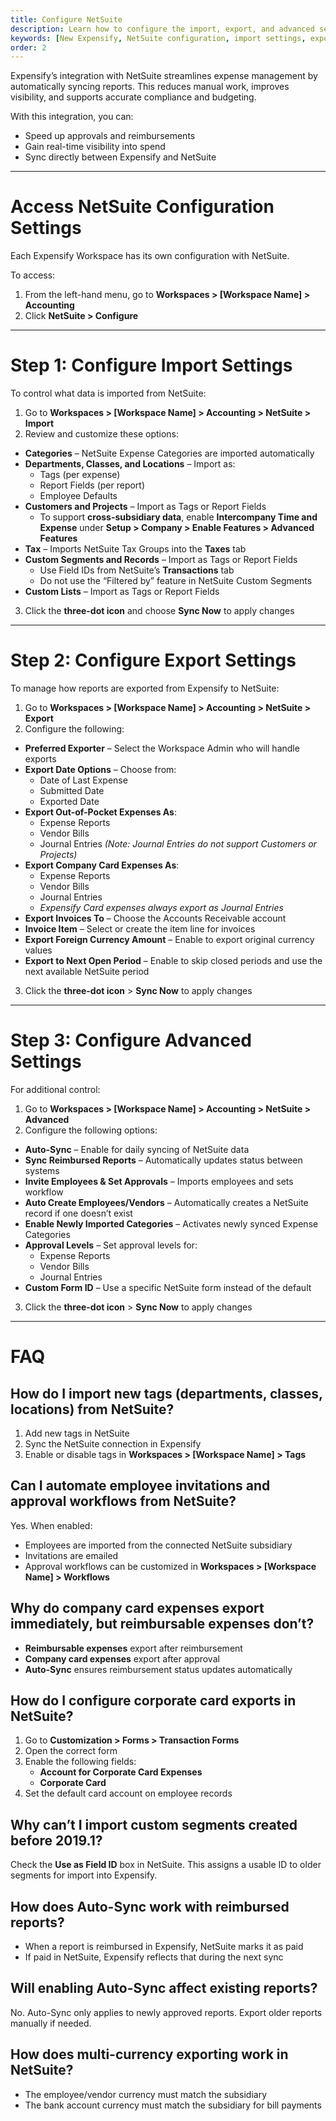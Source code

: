 ```yaml
---
title: Configure NetSuite
description: Learn how to configure the import, export, and advanced settings for Expensify's integration with NetSuite.
keywords: [New Expensify, NetSuite configuration, import settings, export settings, advanced sync, tags, corporate card export]
order: 2
---
```


<div id="new-expensify" markdown="1">

Expensify’s integration with NetSuite streamlines expense management by automatically syncing reports. This reduces manual work, improves visibility, and supports accurate compliance and budgeting.

With this integration, you can:

- Speed up approvals and reimbursements
- Gain real-time visibility into spend
- Sync directly between Expensify and NetSuite

---

# Access NetSuite Configuration Settings

Each Expensify Workspace has its own configuration with NetSuite.

To access:

1. From the left-hand menu, go to **Workspaces > [Workspace Name] > Accounting**
2. Click **NetSuite > Configure**

---

# Step 1: Configure Import Settings

To control what data is imported from NetSuite:

1. Go to **Workspaces > [Workspace Name] > Accounting > NetSuite > Import**
2. Review and customize these options:

- **Categories** – NetSuite Expense Categories are imported automatically
- **Departments, Classes, and Locations** – Import as:
  - Tags (per expense)
  - Report Fields (per report)
  - Employee Defaults
- **Customers and Projects** – Import as Tags or Report Fields  
  - To support **cross-subsidiary data**, enable **Intercompany Time and Expense** under **Setup > Company > Enable Features > Advanced Features**
- **Tax** – Imports NetSuite Tax Groups into the **Taxes** tab
- **Custom Segments and Records** – Import as Tags or Report Fields  
  - Use Field IDs from NetSuite’s **Transactions** tab  
  - Do not use the “Filtered by” feature in NetSuite Custom Segments
- **Custom Lists** – Import as Tags or Report Fields

3. Click the **three-dot icon** and choose **Sync Now** to apply changes

---

# Step 2: Configure Export Settings

To manage how reports are exported from Expensify to NetSuite:

1. Go to **Workspaces > [Workspace Name] > Accounting > NetSuite > Export**
2. Configure the following:

- **Preferred Exporter** – Select the Workspace Admin who will handle exports
- **Export Date Options** – Choose from:
  - Date of Last Expense
  - Submitted Date
  - Exported Date
- **Export Out-of-Pocket Expenses As**:
  - Expense Reports
  - Vendor Bills
  - Journal Entries *(Note: Journal Entries do not support Customers or Projects)*
- **Export Company Card Expenses As**:
  - Expense Reports
  - Vendor Bills
  - Journal Entries  
  - *Expensify Card expenses always export as Journal Entries*
- **Export Invoices To** – Choose the Accounts Receivable account
- **Invoice Item** – Select or create the item line for invoices
- **Export Foreign Currency Amount** – Enable to export original currency values
- **Export to Next Open Period** – Enable to skip closed periods and use the next available NetSuite period

3. Click the **three-dot icon** > **Sync Now** to apply changes

---

# Step 3: Configure Advanced Settings

For additional control:

1. Go to **Workspaces > [Workspace Name] > Accounting > NetSuite > Advanced**
2. Configure the following options:

- **Auto-Sync** – Enable for daily syncing of NetSuite data
- **Sync Reimbursed Reports** – Automatically updates status between systems
- **Invite Employees & Set Approvals** – Imports employees and sets workflow
- **Auto Create Employees/Vendors** – Automatically creates a NetSuite record if one doesn’t exist
- **Enable Newly Imported Categories** – Activates newly synced Expense Categories
- **Approval Levels** – Set approval levels for:
  - Expense Reports
  - Vendor Bills
  - Journal Entries
- **Custom Form ID** – Use a specific NetSuite form instead of the default

3. Click the **three-dot icon** > **Sync Now** to apply changes

---

# FAQ

## How do I import new tags (departments, classes, locations) from NetSuite?

1. Add new tags in NetSuite
2. Sync the NetSuite connection in Expensify
3. Enable or disable tags in **Workspaces > [Workspace Name] > Tags**


## Can I automate employee invitations and approval workflows from NetSuite?

Yes. When enabled:

- Employees are imported from the connected NetSuite subsidiary
- Invitations are emailed
- Approval workflows can be customized in **Workspaces > [Workspace Name] > Workflows**


## Why do company card expenses export immediately, but reimbursable expenses don’t?

- **Reimbursable expenses** export after reimbursement
- **Company card expenses** export after approval
- **Auto-Sync** ensures reimbursement status updates automatically


## How do I configure corporate card exports in NetSuite?

1. Go to **Customization > Forms > Transaction Forms**
2. Open the correct form
3. Enable the following fields:
   - **Account for Corporate Card Expenses**
   - **Corporate Card**
4. Set the default card account on employee records


## Why can’t I import custom segments created before 2019.1?

Check the **Use as Field ID** box in NetSuite. This assigns a usable ID to older segments for import into Expensify.


## How does Auto-Sync work with reimbursed reports?

- When a report is reimbursed in Expensify, NetSuite marks it as paid
- If paid in NetSuite, Expensify reflects that during the next sync


## Will enabling Auto-Sync affect existing reports?

No. Auto-Sync only applies to newly approved reports. Export older reports manually if needed.


## How does multi-currency exporting work in NetSuite?

- The employee/vendor currency must match the subsidiary
- The bank account currency must match the subsidiary for bill payments

</div>
